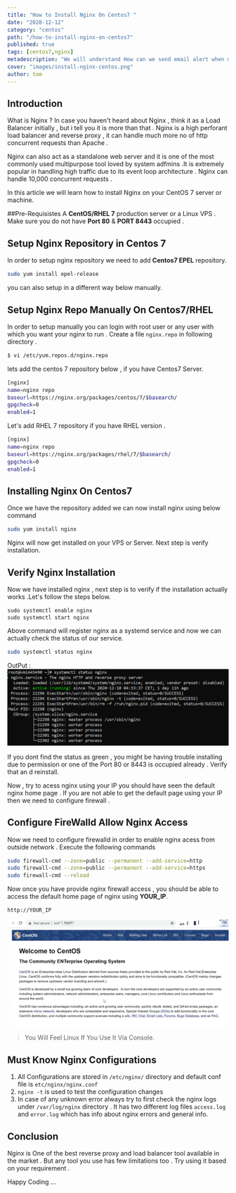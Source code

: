 ```yaml
---
title: "How to Install Nginx On Centos7 "
date: "2020-12-12"
category: "centos"
path: "/how-to-install-nginx-on-centos7"
published: true
tags: [centos7,nginx]
metadescription: "We will understand How can we send email alert when memory is too low in your linux systems.RAM is considered as one of the most important part of any system , especially when a system runs in production and you need to consistently monitor your RAM usage."
cover: "images/install-nginx-centos.png"
author: tom
---
```


## Introduction

What is Nginx ?
In case you haven't heard about Nginx , think it as a Load Balancer initially , but i tell you it is more than that .
Nginx is a high perforant load balancer and reverse proxy , it can handle much more no of http concurrent requests than Apache .

Nginx can also act as a standalone web server and it is one of the most commonly used multipurpose tool loved by system adfmins .It is extremely popular in handling high traffic due to its event loop architecture . Nginx can handle 10,000 concurrent requests .

In this article we will learn  how to install  Nginx on your CentOS 7 server or machine.


##Pre-Requisistes
A **CentOS/RHEL 7**  production server or a Linux VPS . Make sure you do not have **Port 80** & **PORT 8443** occupied .

## Setup Nginx Repository in Centos 7
In order to setup nginx repository we need to add **Centos7 EPEL** repository.
```bash
sudo yum install epel-release
```
you can also setup in a different way below manually.

## Setup Nginx Repo Manually On Centos7/RHEL

In order to setup manually you can login with root user or any user with which you want your nginx to run .
Create a file ```nginx.repo``` in following directory .

```bash
$ vi /etc/yum.repos.d/nginx.repo
```
lets add the centos 7 repository below , if you have Centos7 Server.

```bash
[nginx]
name=nginx repo
baseurl=https://nginx.org/packages/centos/7/$basearch/
gpgcheck=0
enabled=1
```
Let's add RHEL 7 repository if you have RHEL version .

```bash
[nginx]
name=nginx repo
baseurl=https://nginx.org/packages/rhel/7/$basearch/
gpgcheck=0
enabled=1
```

## Installing Nginx On Centos7
Once we have the repository added we can now install nginx using below command
```bash
sudo yum install nginx
```
Nginx will now get installed on your VPS or Server. Next step is verify installation.
## Verify Nginx Installation 
Now we have installed nginx , next step is to verify if the installation actually works .Let's follow the steps below.
```shell
sudo systemctl enable nginx
sudo systemctl start nginx
```
Above command will register nginx as a systemd service and now we can actually check the status of our service.
```bash
sudo systemctl status nginx
```
OutPut :
![Nginx Status Check Active](images/nginx-status-active.PNG)

If you dont find the status as green , you might be having trouble installing due to permission or one of the Port 80 or 8443 is occupied already . Verify that an d reinstall.

Now , try to acess nginx using your IP you should have seen the default nginx home page . If you are not able to get the default page using your IP then we need to configure firewall .

## Configure FireWalld Allow Nginx Access
Now we need to configure firewalld in order to enable nginx acess from outside network .
Execute the following commands
```bash
sudo firewall-cmd --zone=public --permanent --add-service=http
sudo firewall-cmd --zone=public --permanent --add-service=https
sudo firewall-cmd --reload
```
Now once you have provide nginx firewall access , you should be able to access the default home page of nginx using **YOUR_IP**.

```shell
http://YOUR_IP
```

![Welcome Page Nginx](images/welcome-page-nginx.png)

> You Will Feel Linux If You Use It Via Console.

## Must Know Nginx Configurations
1. All Configurations are stored in ```/etc/nginx/``` directory and  default conf file is ```etc/nginx/nginx.conf```
2. ```nginx -t``` is used to test the configuration changes
3. In case of any unknown error always try to first check the nginx logs under ```/var/log/nginx``` directory . It has two different log files ```access.log``` and ```error.log``` which has info about nginx errors and general info.

## Conclusion
Nginx is One of the best reverse proxy and load balancer tool available in the market . But any tool you use has few limitations too . 
Try using it based on your requirement . 

Happy Coding ... 